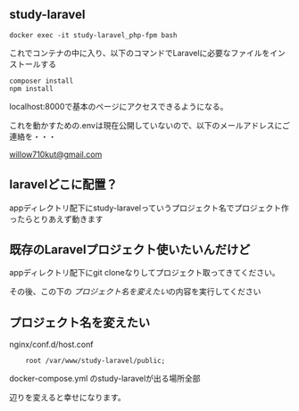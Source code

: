 ## study-laravel
```
docker exec -it study-laravel_php-fpm bash
```
これでコンテナの中に入り、以下のコマンドでLaravelに必要なファイルをインストールする
```
composer install
npm install
```

localhost:8000で基本のページにアクセスできるようになる。

これを動かすための.envは現在公開していないので、以下のメールアドレスにご連絡を・・・

willow710kut@gmail.com

## laravelどこに配置？
appディレクトリ配下にstudy-laravelっていうプロジェクト名でプロジェクト作ったらとりあえず動きます

## 既存のLaravelプロジェクト使いたいんだけど
appディレクトリ配下にgit cloneなりしてプロジェクト取ってきてください。

その後、この下の *プロジェクト名を変えたい*の内容を実行してください

## プロジェクト名を変えたい
nginx/conf.d/host.conf
```
    root /var/www/study-laravel/public;
```

docker-compose.yml
のstudy-laravelが出る場所全部

辺りを変えると幸せになります。
